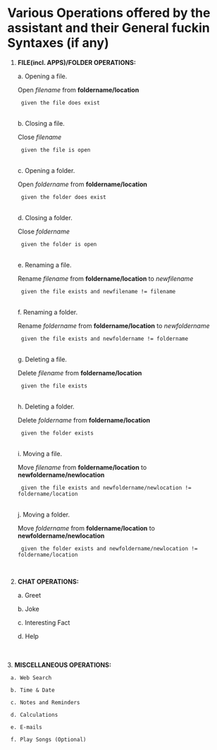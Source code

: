 # Various Operations offered by the assistant and their General fuckin Syntaxes (if any)


1. <b>FILE(incl. APPS)/FOLDER OPERATIONS:</b>

    a. Opening a file.

    Open _filename_ from <b>foldername/location</b> 
        
        given the file does exist
    <br>
    b. Closing a file.

    Close _filename_ 
    
        given the file is open

    <br>    c. Opening a folder.

    Open *foldername* from <b>foldername/location</b> 
    
        given the folder does exist
    <br>
    d. Closing a folder.

    Close _foldername_ 
        
        given the folder is open
    <br>
    e. Renaming a file.

    Rename _filename_   from <b>foldername/location</b>  to _newfilename_ 
       
        given the file exists and newfilename != filename
    <br>
    f. Renaming a folder.

    Rename _foldername_ from <b>foldername/location</b>  to _newfoldername_ 
       
        given the file exists and newfoldername != foldername
    <br>
    g. Deleting a file.

    Delete _filename_ from <b>foldername/location</b> 
        
        given the file exists
    <br>
    h. Deleting a folder.

    Delete _foldername_ from <b>foldername/location</b> 
    
        given the folder exists

    <br>
    i. Moving a file.

    Move _filename_ from <b>foldername/location</b>  to <b>newfoldername/newlocation</b> 
     
        given the file exists and newfoldername/newlocation != foldername/location
    <br>
    j. Moving a folder.


    Move _foldername_ from <b>foldername/location</b>  to <b>newfoldername/newlocation</b>  

        given the folder exists and newfoldername/newlocation != foldername/location
<br>

2. <b>CHAT OPERATIONS:</b>

    a. Greet

    b. Joke

    c. Interesting Fact

    d. Help
<br>
    </br>
3. <b>MISCELLANEOUS OPERATIONS:</b>

     a. Web Search

     b. Time & Date

     c. Notes and Reminders

     d. Calculations

     e. E-mails

     f. Play Songs (Optional)

